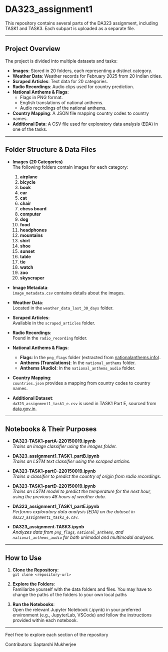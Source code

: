 # DA323_assignment1

This repository contains several parts of the DA323 assignment, including TASK1 and TASK3. Each subpart is uploaded as a separate file.

---

## Project Overview

The project is divided into multiple datasets and tasks:

- **Images**: Stored in 20 folders, each representing a distinct category.
- **Weather Data**: Weather records for February 2025 from 20 Indian cities.
- **Scraped Articles**: Text data for 20 categories.
- **Radio Recordings**: Audio clips used for country prediction.
- **National Anthems & Flags**: 
  - Flags in PNG format.
  - English translations of national anthems.
  - Audio recordings of the national anthems.
- **Country Mapping**: A JSON file mapping country codes to country names.
- **Additional Data**: A CSV file used for exploratory data analysis (EDA) in one of the tasks.

---

## Folder Structure & Data Files

- **Images (20 Categories)**  
  The following folders contain images for each category:
  1. **airplane**
  2. **bicycle**
  3. **book**
  4. **car**
  5. **cat**
  6. **chair**
  7. **chess board**
  8. **computer**
  9. **dog**
  10. **food**
  11. **headphones**
  12. **mountains**
  13. **shirt**
  14. **shoe**
  15. **sunset**
  16. **table**
  17. **tie**
  18. **watch**
  19. **zoo**
  20. **skyscraper**

- **Image Metadata**:  
  `image_metadata.csv` contains details about the images.

- **Weather Data**:  
  Located in the `weather_data_last_30_days` folder.

- **Scraped Articles**:  
  Available in the `scraped_articles` folder.

- **Radio Recordings**:  
  Found in the `radio_recording` folder.

- **National Anthems & Flags**:
  - **Flags**: In the `png_flags` folder (extracted from [nationalanthems.info](https://nationalanthems.info/)).
  - **Anthems (Translations)**: In the `national_anthems` folder.
  - **Anthems (Audio)**: In the `national_anthems_audio` folder.

- **Country Mapping**:  
  `countries.json` provides a mapping from country codes to country names.

- **Additional Dataset**:  
  `da323_assignment1_task1_e.csv` is used in TASK1 Part E, sourced from [data.gov.in](https://www.data.gov.in/).

---

## Notebooks & Their Purposes

- **DA323-TASK1-partA-220150019.ipynb**  
  *Trains an image classifier using the images folder.*

- **DA323_assignment1_TASK1_partB.ipynb**  
  *Trains an LSTM text classifier using the scraped articles.*

- **DA323-TASK1-partC-220150019.ipynb**  
  *Trains a classifier to predict the country of origin from radio recordings.*

- **DA323-TASK1-partD-220150019.ipynb**  
  *Trains an LSTM model to predict the temperature for the next hour, using the previous 48 hours of weather data.*

- **DA323_assignment1_TASK1_partE.ipynb**  
  *Performs exploratory data analysis (EDA) on the dataset in `da323_assignment1_task1_e.csv`.*

- **DA323_assignment-TASK3.ipynb**  
  *Analyzes data from `png_flags`, `national_anthems`, and `national_anthems_audio` for both unimodal and multimodal analyses.*

---

## How to Use

1. **Clone the Repository**:  
   `git clone <repository-url>`

2. **Explore the Folders**:  
   Familiarize yourself with the data folders and files. You may have to change the paths of the folders to your own local paths

3. **Run the Notebooks**:  
   Open the relevant Jupyter Notebook (.ipynb) in your preferred environment (e.g., JupyterLab, VSCode) and follow the instructions provided within each notebook.

---

Feel free to explore each section of the repository

Contributors: Saptarshi Mukherjee
